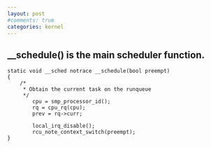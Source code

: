 ```yaml
---
layout: post
#comments: true
categories: kernel
---
```


## __schedule() is the main scheduler function.

	static void __sched notrace __schedule(bool preempt)
	{
		/*
		 * Obtain the current task on the runqueue
		 */
	        cpu = smp_processor_id();
	        rq = cpu_rq(cpu);
	        prev = rq->curr;
	
	        local_irq_disable();
	        rcu_note_context_switch(preempt);
	}
